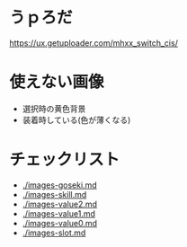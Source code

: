 # うｐろだ
https://ux.getuploader.com/mhxx_switch_cis/

# 使えない画像
* 選択時の黄色背景
* 装着時している(色が薄くなる)

# チェックリスト
* [./images-goseki.md](護石)
* [./images-skill.md](スキル名)
* [./images-value2.md](スキルポイント1桁目)
* [./images-value1.md](スキルポイント2桁目)
* [./images-value0.md](スキルポイント3桁目)
* [./images-slot.md](スロット)

